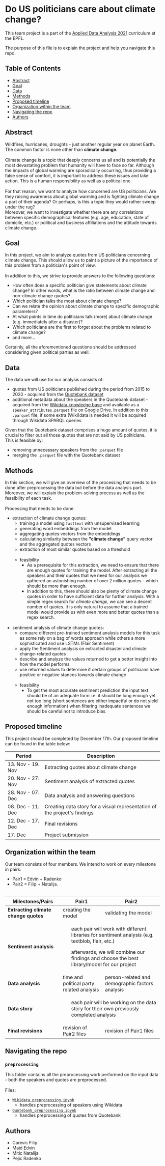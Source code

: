 # Do US politicians care about climate change?

This team project is a part of the [Applied Data Analysis 2021](https://dlab.epfl.ch/teaching/fall2021/cs401/) curriculum at the EPFL.

The purpose of this file is to explain the project and help you navigate this repo.

## Table of Contents
- [Abstract](#abstract)
- [Goal](#goal)
- [Data](#data)
- [Methods](#methods)
- [Proposed timeline](#proposed-timeline)
- [Organization within the team](#organization-within-the-team)
- [Navigating the repo](#navigating-the-repo)
- [Authors](#authors)

## Abstract
Wildfires, hurricanes, droughts - just another regular year on planet Earth. The common factor is none other than **climate change**.
<br><br>
Climate change is a topic that deeply concerns us all and is potentially the most devastating problem that humanity will have to face so far. Although the impacts of global warming are sporadically occurring, thus providing a false sense of comfort, it is important to address these issues and take action. This is a human responsibility as well as a political one.
<br><br>
For that reason, we want to analyze how concerned are US politicians. Are they raising awareness about global warming and is fighting climate change a part of their agenda? Or perhaps, is this a topic they would rather sweep under the rug?
<br>
Moreover, we want to investigate whether there are any correlations between specific demographical features (e.g. age, education, state of domicile, etc.) or political and business affiliations and the attitude towards climate change.

## Goal
In this project, we aim to analyze quotes from US politicians concerning climate change. This should allow us to paint a picture of the importance of this problem from a politician's point of view.
<br><br>
In addition to this, we strive to provide answers to the following questions:
- How often does a specific politician give statements about climate change? In other words, what is the ratio between climate change and non-climate change quotes?
- Which politician talks the most about climate change?
- Can we relate the opinion about climate change to specific demographic parameters?
- At what points in time do politicians talk (more) about climate change (e.g. immediately after a disaster)?
- Which politicians are the first to forget about the problems related to climate change?
- and more...

Certainly, all the aforementioned questions should be addressed considering given political parties as well.

## Data
The data we will use for our analysis consists of:
- quotes from US politicians published during the period from 2015 to 2020 - acquired from the [Quotebank dataset](https://dlab.epfl.ch/people/west/pub/Vaucher-Spitz-Catasta-West_WSDM-21.pdf)
- additional metadata about the speakers in the Quotebank dataset - acquired from the [Wikidata knowledge base](https://www.wikidata.org/wiki/Wikidata:Main_Page) and available as a `speaker_attributes.parquet` file on [Google Drive](https://drive.google.com/drive/folders/1VAFHacZFh0oxSxilgNByb1nlNsqznUf0). In addition to this `.parquet` file, if some extra (Wiki)data is needed it will be acquired through Wikidata SPARQL queries.

Given that the Quotebank dataset comprises a huge amount of quotes, it is crucial to filter out all those quotes that are not said by US politicians.
<br>
This is feasible by:

- removing unnecessary speakers from the `.parquet` file
- merging the `.parquet` file with the Quotebank dataset

## Methods
In this section, we will give an overview of the processing that needs to be done after preprocessing the data but before the data analysis part. Moreover, we will explain the problem-solving process as well as the feasibility of each task.
<br><br>
Processing that needs to be done:
- extraction of climate change quotes:
    - training a model using `fasttext` with unsupervised learning
    - generating word embeddings from the model
    - aggregating quotes vectors from the embeddings
    - calculating similarity between the **"climate change"** query vector and the aggregated quotes vectors
    - extraction of most similar quotes based on a threshold <br><br>
    - feasibility
        - As a prerequisite for this extraction, we need to ensure that there are enough quotes for training the model. After extracting all the speakers and their quotes that we need for our analysis we gathered an astonishing number of over 2 million quotes - which should be more than enough.
        - In addition to this, there should also be plenty of climate change quotes in order to have sufficient data for further analysis. With a simple regex search for _climate change_, we can see a decent number of quotes. It is only natural to assume that a trained model would provide us with even more and better quotes than a regex search.<br><br>
- sentiment analysis of climate change quotes:
    - compare different pre-trained sentiment analysis models for this task as some rely on a bag of words approach while others a more sophisticated and use LSTMs (Flair Sentiment)
    - apply the Sentiment analysis on extracted disaster and climate change-related quotes
    - describe and analyze the values returned to get a better insight into how the model performs
    - use returned values to determine if certain groups of politicians have positive or negative stances towards climate change
    <br><br>
    - feasibility
      - To get the most accurate sentiment prediction the input text should be of an adequate form i.e. it should be long enough yet not too long (short sentences are either impactful or do not yield enough information) when filtering inadequate sentences we should be careful not to introduce bias.


## Proposed timeline
This project should be completed by December 17th. Our proposed timeline can be found in the table below:

| Period                 | Description               |
| ---------------------- | ------------------------- |
| 13. Nov - 19. Nov      | Extracting quotes about climate change                                               |
| 20. Nov - 27. Nov      | Sentiment analysis of extracted quotes                                               |
| 28. Nov - 07. Dec      | Data analysis and answering questions                                            |
| 08. Dec - 11. Dec      | Creating data story for a visual representation of the project's findings                 |
| 12. Dec - 17. Dec      | Final revisions           |
| 17. Dec                | Project submission        |

## Organization within the team
Our team consists of four members. We intend to work on every milestone in pairs:
- Pair1 = Edvin + Radenko
- Pair2 = Filip + Natalija.
<br><br>

<table>
<thead>
  <tr>
    <th>Milestones/Pairs</th>
    <th>Pair1</th>
    <th>Pair2</th>
  </tr>
</thead>
<tbody>
  <tr>
    <td><b>Extracting climate change quotes</b></td>
    <td>creating the model</td>
    <td>validating the model</td>
  </tr>
  <tr>
    <td><b>Sentiment analysis</b></td>
    <td colspan="2">
        <ul>each pair will work with different libraries for sentiment analysis (e.g. textblob, flair, etc.)
        </ul>
        <ul>afterwards, we will combine our findings and choose the best library/model for our project</ul>
    </td>
  </tr>
  <tr>
    <td><b>Data analysis</b></td>
    <td>time and political party related analysis</td>
    <td>person-related and demographic factors analysis</td>
  </tr>
  <tr>
    <td><b>Data story<b></td>
    <td colspan="2">
        <ul>each pair will be working on the data story for their own previously completed analysis</ul></td>
  </tr>
  <tr>
    <td><b>Final revisions</b></td>
    <td>revision of Pair2 files</td>
    <td>revision of Pair1 files</td>
  </tr>
</tbody>
</table>

## Navigating the repo
### `preprocessing`
This folder contains all the preprocessing work performed on the input data - both the speakers and quotes are preprocessed.
<br><br>Files:
- [`Wikidata_preprocessing.ipynb`](./preprocessing/Wikidata_preprocessing.ipynb)
    - handles preprocessing of speakers using Wikidata
- [`Quotebank_preprocessing.ipynb`](./preprocessing/Quotebank_preprocessing.ipynb)
    - handles preprocessing of quotes from Quotebank

## Authors
- Carevic Filip
- Maid Edvin
- Mitic Natalija
- Pejic Radenko
